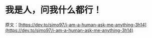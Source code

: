 # 我是人，问我什么都行！

原文：[https://dev.to/simo97/i-am-a-human-ask-me-anything-3h14](https://dev.to/simo97/i-am-a-human-ask-me-anything-3h14)